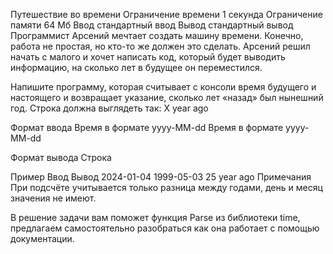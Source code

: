 Путешествие во времени
Ограничение времени	1 секунда
Ограничение памяти	64 Мб
Ввод	стандартный ввод
Вывод	стандартный вывод
Программист Арсений мечтает создать машину времени. Конечно, работа не простая, но кто-то же должен это сделать. Арсений решил начать с малого и хочет написать код, который будет выводить информацию, на сколько лет в будущее он переместился.

Напишите программу, которая считывает с консоли время будущего и настоящего и возвращает указание, сколько лет «назад» был нынешний год. Строка должна выглядеть так: X year ago

Формат ввода
Время в формате yyyy-MM-dd Время в формате yyyy-MM-dd

Формат вывода
Строка

Пример
Ввод	Вывод
2024-01-04
1999-05-03
25 year ago
Примечания
При подсчёте учитывается только разница между годами, день и месяц значения не имеют.

В решение задачи вам поможет функция Parse из библиотеки time, предлагаем самостоятельно разобраться как она работает с помощью документации.